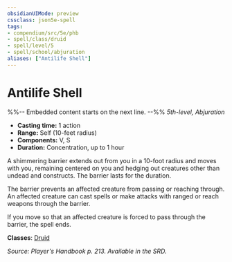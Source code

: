 ```yaml
---
obsidianUIMode: preview
cssclass: json5e-spell
tags:
- compendium/src/5e/phb
- spell/class/druid
- spell/level/5
- spell/school/abjuration
aliases: ["Antilife Shell"]
---
```

# Antilife Shell
%%-- Embedded content starts on the next line. --%%
*5th-level, Abjuration*  

- **Casting time:** 1 action
- **Range:** Self (10-feet radius)
- **Components:** V, S
- **Duration:** Concentration, up to 1 hour

A shimmering barrier extends out from you in a 10-foot radius and moves with you, remaining centered on you and hedging out creatures other than undead and constructs. The barrier lasts for the duration.

The barrier prevents an affected creature from passing or reaching through. An affected creature can cast spells or make attacks with ranged or reach weapons through the barrier.

If you move so that an affected creature is forced to pass through the barrier, the spell ends.

**Classes**: [Druid](/compendium/classes/druid.md)

*Source: Player's Handbook p. 213. Available in the SRD.*